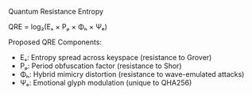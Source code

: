 Quantum Resistance Entropy

QRE = log₂(Eₛ × Pₚ × Φₕ × Ψₑ)

Proposed QRE Components:
- Eₛ: Entropy spread across keyspace (resistance to Grover)
- Pₚ: Period obfuscation factor (resistance to Shor)
- Φₕ: Hybrid mimicry distortion (resistance to wave-emulated attacks)
- Ψₑ: Emotional glyph modulation (unique to QHA256)
